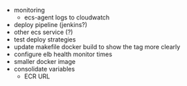 - monitoring
    - ecs-agent logs to cloudwatch
- deploy pipeline (jenkins?)
- other ecs service (?)
- test deploy strategies
- update makefile docker build to show the tag more clearly
- configure elb health monitor times
- smaller docker image
- consolidate variables
    - ECR URL